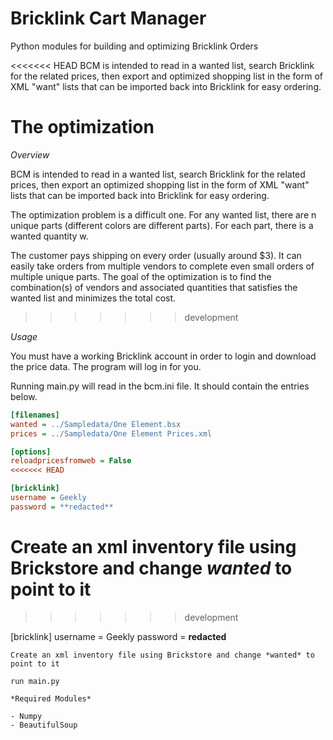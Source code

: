 Bricklink Cart Manager
======================

Python modules for building and optimizing Bricklink Orders

<<<<<<< HEAD
BCM is intended to read in a wanted list, search Bricklink for the related prices, then export and optimized
shopping list in the form of XML "want" lists that can be imported back into Bricklink for easy ordering.

The optimization
=======
*Overview*

BCM is intended to read in a wanted list, search Bricklink for the related prices, then export an optimized
shopping list in the form of XML "want" lists that can be imported back into Bricklink for easy ordering.

The optimization problem is a difficult one.  For any wanted list, there are n unique parts (different colors are
 different parts).  For each part, there is a wanted quantity w.

The customer pays shipping on every order (usually around $3).  It can easily take orders from multiple vendors to
complete even small orders of multiple unique parts. The goal of the optimization is to find the combination(s)
of vendors and associated quantities that satisfies the wanted list and minimizes the total cost.

>>>>>>> development

*Usage*

You must have a working Bricklink account in order to login and download the price data. The program will
log in for you.

Running main.py will read in the bcm.ini file.  It should contain the entries below.

````ini
[filenames]
wanted = ../Sampledata/One Element.bsx
prices = ../Sampledata/One Element Prices.xml

[options]
reloadpricesfromweb = False
<<<<<<< HEAD

[bricklink]
username = Geekly
password = **redacted**
````

Create an xml inventory file using Brickstore and change *wanted* to point to it
=======
>>>>>>> development

[bricklink]
username = Geekly
password = **redacted**
````
Create an xml inventory file using Brickstore and change *wanted* to point to it

run main.py

*Required Modules*

- Numpy
- BeautifulSoup
